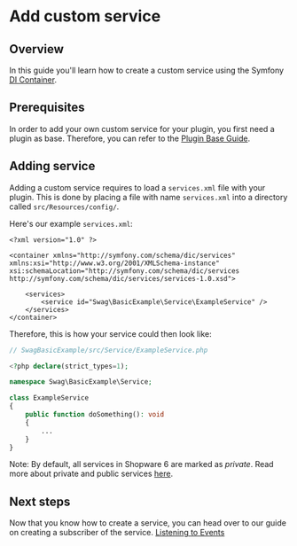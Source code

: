 # Add custom service

## Overview

In this guide you'll learn how to create a custom service using the Symfony [DI Container](https://symfony.com/doc/current/service_container.html).

## Prerequisites

In order to add your own custom service for your plugin, you first need a plugin as base. Therefore, you can refer to the [Plugin Base Guide](../plugin-base-guide.md).

## Adding service

Adding a custom service requires to load a `services.xml` file with your plugin. This is done by placing a file with name `services.xml` into a directory called `src/Resources/config/`.

Here's our example `services.xml`:

```markup
<?xml version="1.0" ?>

<container xmlns="http://symfony.com/schema/dic/services"
xmlns:xsi="http://www.w3.org/2001/XMLSchema-instance"
xsi:schemaLocation="http://symfony.com/schema/dic/services http://symfony.com/schema/dic/services/services-1.0.xsd">

    <services>
        <service id="Swag\BasicExample\Service\ExampleService" />
    </services>
</container>
```

Therefore, this is how your service could then look like:

```php
// SwagBasicExample/src/Service/ExampleService.php

<?php declare(strict_types=1);

namespace Swag\BasicExample\Service;

class ExampleService
{
    public function doSomething(): void
    {
        ...
    }
}
```

Note: By default, all services in Shopware 6 are marked as _private_. Read more about private and public services [here](https://symfony.com/doc/current/service_container.html#public-versus-private-services).

## Next steps

Now that you know how to create a service, you can head over to our guide on creating a subscriber of the service. [Listening to Events](listening-to-events.md)

